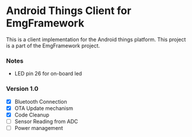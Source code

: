 # Android Things Client for EmgFramework

This is a client implementation for the Android things platform.
This project is a part of the EmgFramework project.

### Notes
* LED pin 26 for on-board led

### Version 1.0
- [x] Bluetooth Connection
- [x] OTA Update mechanism
- [x] Code Cleanup
- [ ] Sensor Reading from ADC
- [ ] Power management